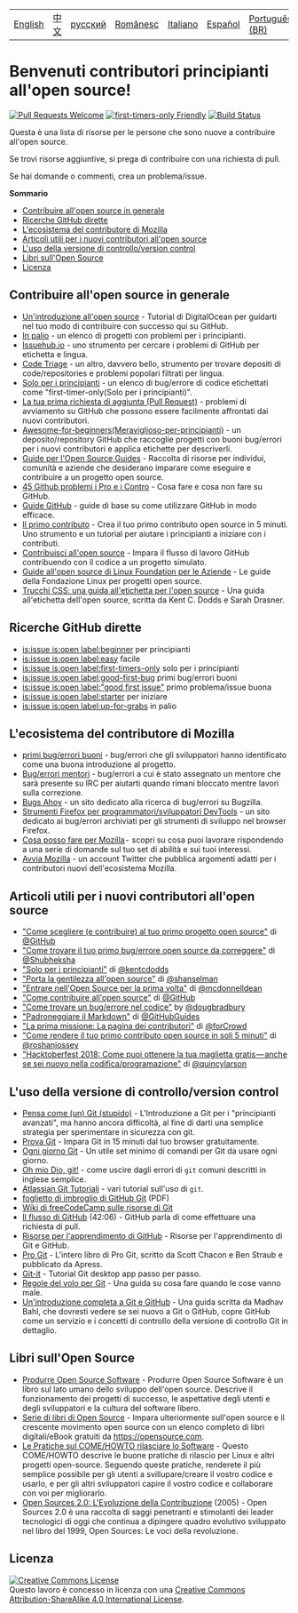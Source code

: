 <table>
    <tr>
        <!-- Do not translate this table -->
        <td><a href="./README.md"> English </a></td>
        <td><a href="./README-CN.md"> 中文 </a></td>
        <td><a href="./README-RU.md"> русский </a></td>
        <td><a href="./README-RO.md"> Românesc </a></td>
        <td><a href="./README-IT.md"> Italiano </a></td>
        <td><a href="./README-ES.md"> Español </a></td>
        <td><a href="./README-pt-BR.md"> Português (BR) </a></td>
        <td><a href="./README-DE.md"> Deutsch </a></td>
        <td><a href="./README-GR.md"> Ελληνικά </a></td>
        <td><a href="./README-FR.md"> Français </a></td>
    </tr>
</table>

# Benvenuti contributori principianti all'open source!

[![Pull Requests Welcome](https://img.shields.io/badge/PRs-welcome-brightgreen.svg?style=flat)](http://makeapullrequest.com)
[![first-timers-only Friendly](https://img.shields.io/badge/first--timers--only-friendly-blue.svg)](http://www.firsttimersonly.com/)
[![Build Status](https://travis-ci.org/freeCodeCamp/how-to-contribute-to-open-source.svg?branch=master)](https://travis-ci.org/freeCodeCamp/how-to-contribute-to-open-source)

Questa è una lista di risorse per le persone che sono nuove a contribuire all'open source.

Se trovi risorse aggiuntive, si prega di contribuire con una richiesta di pull.

Se hai domande o commenti, crea un problema/issue.

**Sommario**
- [Contribuire all'open source in generale](#contribuire-allopen-source-in-generale)
- [Ricerche GitHub dirette](#ricerche-github-dirette)
- [L'ecosistema del contributore di Mozilla](#lecosistema-del-contributore-di-mozilla)
- [Articoli utili per i nuovi contributori all'open source](#articoli-utili-per-i-nuovi-contributori-allopen-source)
- [L'uso della versione di controllo/version control](#luso-della-versione-di-controlloversion-control)
- [Libri sull'Open Source](#libri-sullopen-source)
- [Licenza](#licenza)

## Contribuire all'open source in generale
- [Un'introduzione all'open source](https://www.digitalocean.com/community/tutorial_series/an-introduction-to-open-source) - Tutorial di DigitalOcean per guidarti nel tuo modo di contribuire con successo qui su GitHub.
- [In palio](http://up-for-grabs.net/#/) - un elenco di progetti con problemi per i principianti.
- [Issuehub.io](http://issuehub.io/) - uno strumento per cercare i problemi di GitHub per etichetta e lingua.
- [Code Triage](https://www.codetriage.com/) - un altro, davvero bello, strumento per trovare depositi di code/repositories e problemi popolari filtrati per lingua.
- [Solo per i principianti](http://www.firsttimersonly.com/) - un elenco di bug/errore di codice etichettati come "first-timer-only(Solo per i principianti)".
- [La tua prima richiesta di aggiunta (Pull Request)](https://twitter.com/yourfirstpr) - problemi di avviamento su GitHub che possono essere facilmente affrontati dai nuovi contributori.
- [Awesome-for-beginners(Meraviglioso-per-principianti)](https://github.com/MunGell/awesome-for-beginners) - un deposito/repository GitHub che raccoglie progetti con buoni bug/errori per i nuovi contributori e applica etichette per descriverli.
- [Guide per l'Open Source Guides](https://opensource.guide/) - Raccolta di risorse per individui, comunità e aziende che desiderano imparare come eseguire e contribuire a un progetto open source.
- [45 Github problemi i Pro e i Contro](https://hackernoon.com/45-github-issues-dos-and-donts-dfec9ab4b612) - Cosa fare e cosa non fare su GitHub.
- [Guide GitHub](https://guides.github.com/) - guide di base su come utilizzare GitHub in modo efficace.
- [Il primo contributo](https://firstcontributions.github.io/) - Crea il tuo primo contributo open source in 5 minuti. Uno strumento e un tutorial per aiutare i principianti a iniziare con i contributi.
- [Contribuisci all'open source](https://github.com/danthareja/contribute-to-open-source) - Impara il flusso di lavoro GitHub contribuendo con il codice a un progetto simulato.
- [Guide all'open source di Linux Foundation per le Aziende](https://www.linuxfoundation.org/resources/open-source-guides/) - Le guide della Fondazione Linux per progetti open source.
- [Trucchi CSS: una guida all'etichetta per l'open source](https://css-tricks.com/open-source-etiquette-guidebook/) - Una guida all'etichetta dell'open source, scritta da Kent C. Dodds e Sarah Drasner.

## Ricerche GitHub dirette

- [is:issue is:open label:beginner](https://github.com/search?utf8=%E2%9C%93&q=is%3Aissue+is%3Aopen+label%3Abeginner) per principianti
- [is:issue is:open label:easy](https://github.com/search?utf8=%E2%9C%93&q=is%3Aissue+is%3Aopen+label%3Aeasy) facile
- [is:issue is:open label:first-timers-only](https://github.com/search?utf8=%E2%9C%93&q=is%3Aissue+is%3Aopen+label%3Afirst-timers-only) solo per i principianti
- [is:issue is:open label:good-first-bug](https://github.com/search?utf8=%E2%9C%93&q=is%3Aissue+is%3Aopen+label%3Agood-first-bug) primi bug/errori buoni
- [is:issue is:open label:"good first issue"](https://github.com/search?utf8=%E2%9C%93&q=is%3Aissue+is%3Aopen+label%3A"good+first+issue") primo problema/issue buona
- [is:issue is:open label:starter](https://github.com/search?utf8=%E2%9C%93&q=is%3Aissue+is%3Aopen+label%3Astarter) per iniziare
- [is:issue is:open label:up-for-grabs](https://github.com/search?utf8=%E2%9C%93&q=is%3Aissue+is%3Aopen+label%3Aup-for-grabs) in palio


## L'ecosistema del contributore di Mozilla
- [primi bug/errori buoni](https://bugzil.la/sw:%22[good%20first%20bug]%22&limit=0) - bug/errori che gli sviluppatori hanno identificato come una buona introduzione al progetto.
- [Bug/errori mentori](https://bugzilla.mozilla.org/buglist.cgi?quicksearch=mentor%3A%40) - bug/errori a cui è stato assegnato un mentore che sarà presente su IRC per aiutarti quando rimani bloccato mentre lavori sulla correzione.
- [Bugs Ahoy](http://www.joshmatthews.net/bugsahoy/) - un sito dedicato alla ricerca di bug/errori su Bugzilla.
- [Strumenti Firefox per programmatori/sviluppatori DevTools](http://firefox-dev.tools/) - un sito dedicato ai bug/errori archiviati per gli strumenti di sviluppo nel browser Firefox.
- [Cosa posso fare per Mozilla](http://whatcanidoformozilla.org/) -  scopri su cosa puoi lavorare rispondendo a una serie di domande sul tuo set di abilità e sui tuoi interessi.
- [Avvia Mozilla](https://twitter.com/StartMozilla) - un account Twitter che pubblica argomenti adatti per i contributori nuovi dell'ecosistema Mozilla.

## Articoli utili per i nuovi contributori all'open source
- ["Come scegliere (e contribuire) al tuo primo progetto open source"](https://github.com/collections/choosing-projects) di [@GitHub](https://github.com/github)
- ["Come trovare il tuo primo bug/errore open source da correggere"](https://medium.freecodecamp.org/finding-your-first-open-source-project-or-bug-to-work-on-1712f651e5ba#.slc8i2h1l) di [@Shubheksha](https://github.com/Shubheksha)
- ["Solo per i principianti"](https://kentcdodds.com/blog/first-timers-only) di [@kentcdodds](https://github.com/kentcdodds)
- ["Porta la gentilezza all'open source"](http://www.hanselman.com/blog/BringKindnessBackToOpenSource.aspx) di [@shanselman](https://github.com/shanselman)
- ["Entrare nell'Open Source per la prima volta"](https://www.nearform.com/blog/getting-into-open-source-for-the-first-time/) di [@mcdonnelldean](https://github.com/mcdonnelldean)
- ["Come contribuire all'open source"](https://opensource.guide/how-to-contribute/) di [@GitHub](https://github.com/github)
- ["Come trovare un bug/errore nel codice"](https://8thlight.com/blog/doug-bradbury/2016/06/29/how-to-find-bug-in-your-code.html) by [@dougbradbury](https://twitter.com/dougbradbury)
- ["Padroneggiare il Markdown"](https://guides.github.com/features/mastering-markdown/) di [@GitHubGuides](https://guides.github.com/)
- ["La prima missione: La pagina dei contributori"](https://medium.com/@forCrowd/first-mission-contributors-page-df24e6e70705#.2v2g0no29) di [@forCrowd](https://github.com/forCrowd)
- ["Come rendere il tuo primo contributo open source in soli 5 minuti"](https://medium.freecodecamp.org/how-to-make-your-first-open-source-contribution-in-just-5-minutes-aaad1fc59c9a) di [@roshanjossey](https://medium.freecodecamp.org/@roshanjossey)
- ["Hacktoberfest 2018: Come puoi ottenere la tua maglietta gratis — anche se sei nuovo nella codifica/programazione"](https://medium.freecodecamp.org/hacktoberfest-2018-how-you-can-get-your-free-shirt-even-if-youre-new-to-coding-96080dd0b01b) di [@quincylarson](https://medium.freecodecamp.org/@quincylarson)

## L'uso della versione di controllo/version control
- [Pensa come (un) Git (stupido)](http://think-like-a-git.net/) - L'Introduzione a Git per i "principianti avanzati", ma hanno ancora difficoltà, al fine di darti una semplice strategia per sperimentare in sicurezza con git.
- [Prova Git](https://try.github.io/) - Impara Git in 15 minuti dal tuo browser gratuitamente.
- [Ogni giorno Git](https://git-scm.com/docs/giteveryday) - Un utile set minimo di comandi per Git da usare ogni giorno.
- [Oh mio Dio, git!](http://ohshitgit.com/) - come uscire dagli errori di `git` comuni descritti in inglese semplice.
- [Atlassian Git Tutoriali](https://www.atlassian.com/git/tutorials/) - vari tutorial sull'uso di `git`.
- [foglietto di imbroglio  di GitHub Git](https://education.github.com/git-cheat-sheet-education.pdf) (PDF)
- [Wiki di freeCodeCamp sulle risorse di Git](https://forum.freecodecamp.org/t/wiki-git-resources/13136)
- [Il flusso di GitHub](https://www.youtube.com/watch?v=juLIxo42A_s) (42:06) - GitHub parla di come effettuare una richiesta di pull.
- [Risorse per l'apprendimento di GitHub](https://help.github.com/articles/git-and-github-learning-resources/) - Risorse per l'apprendimento di Git e GitHub.
- [Pro Git](https://git-scm.com/book/en/v2) - L'intero libro di Pro Git, scritto da Scott Chacon e Ben Straub e pubblicato da Apress.
- [Git-it](https://github.com/jlord/git-it-electron) - Tutorial Git desktop app passo per passo.
- [Regole del volo per Git](https://github.com/k88hudson/git-flight-rules) - Una guida su cosa fare quando le cose vanno male.
- [Un'introduzione completa a Git e GitHub](https://codeburst.io/git-good-part-a-e0d826286a2a) - Una guida scritta da Madhav Bahl, che dovresti vedere se sei nuovo a Git o GitHub, copre GitHub come un servizio e i concetti di controllo della versione di controllo Git in dettaglio.

## Libri sull'Open Source
- [Produrre Open Source Software](http://producingoss.com/) - Produrre Open Source Software è un libro sul lato umano dello sviluppo dell'open source. Descrive il funzionamento dei progetti di successo, le aspettative degli utenti e degli sviluppatori e la cultura del software libero.
- [Serie di libri di Open Source](https://opensource.com/resources/ebooks) - Impara ulteriormente sull'open source e il crescente movimento open source con un elenco completo di libri digitali/eBook gratuiti da https://opensource.com.
- [Le Pratiche sul COME/HOWTO rilasciare lo Software](http://en.tldp.org/HOWTO/Software-Release-Practice-HOWTO/) - Questo COME/HOWTO descrive le buone pratiche di rilascio per Linux e altri progetti open-source. Seguendo queste pratiche, renderete il più semplice possibile per gli utenti a svillupare/creare il vostro codice e usarlo, e per gli altri sviluppatori capire il vostro codice e collaborare con voi per migliorarlo.
- [Open Sources 2.0: L'Evoluzione della Contribuzione](https://archive.org/details/opensources2.000diborich) (2005) - Open Sources 2.0 è una raccolta di saggi penetranti e stimolanti dei leader tecnologici di oggi che continua a dipingere quadro evolutivo sviluppato nel libro del 1999, Open Sources: Le voci della revoluzione.


## Licenza
<a rel="license" href="http://creativecommons.org/licenses/by-sa/4.0/"><img alt="Creative Commons License" style="border-width:0" src="https://i.creativecommons.org/l/by-sa/4.0/88x31.png" /></a><br />Questo lavoro è concesso in licenza con una <a rel="license" href="http://creativecommons.org/licenses/by-sa/4.0/">Creative Commons Attribution-ShareAlike 4.0 International License</a>.
